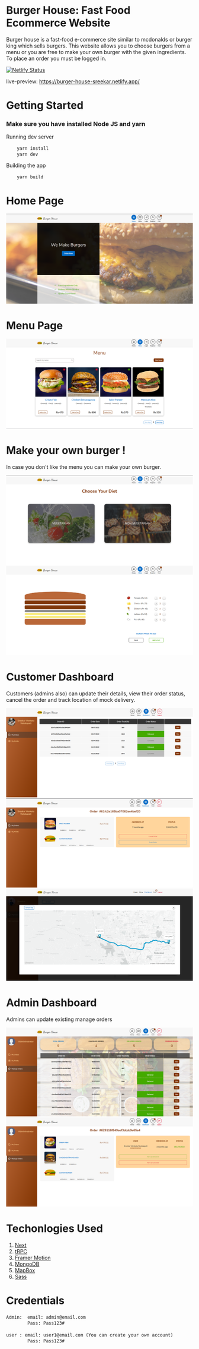 # Burger House: Fast Food Ecommerce Website

Burger house is a fast-food e-commerce site similar to mcdonalds or burger king which sells burgers. This website allows you to choose burgers from a menu or you are free to make your own burger with the given ingredients. To place an order you must be logged in.

[![Netlify Status](https://api.netlify.com/api/v1/badges/1feafbfb-a66d-47c4-bdd3-e27ecd92d92c/deploy-status)](https://app.netlify.com/sites/burger-house-sreekar/deploys)

live-preview: https://burger-house-sreekar.netlify.app/

# Getting Started

### Make sure you have installed Node JS and yarn

Running dev server

        yarn install 
        yarn dev

Building the app

        yarn build


# Home Page

![](preview-images/home.png)

# Menu Page

![](preview-images/menu.png)

# Make your own burger !

In case you don't like the menu you can make your own burger.

![](preview-images/make-1.png)
![](preview-images/make-2.png)

# Customer Dashboard

Customers (admins also) can update their details, view their order status, cancel the order and track location of mock delivery.

![](preview-images/customer-dashboard-1.png)
![](preview-images/customer-dashboard-2.png)
![](preview-images/customer-dashboard-3.png)

# Admin Dashboard

Admins can update existing manage orders

![](preview-images/admin-dashboard-1.png)
![](preview-images/admin-dashboard-2.png)

# Techonlogies Used

1. [Next](https://nextjs.org/)
2. [tRPC](https://trpc.io/)
3. [Framer Motion](https://www.framer.com/motion/)
4. [MongoDB](https://mongodb.com/)
5. [MapBox](https://www.mapbox.com/)
6. [Sass](https://sass-lang.com/)



# Credentials

    Admin:  email: admin@email.com
            Pass: Pass123#

    user : email: user1@email.com (You can create your own account)
            Pass: Pass123#

